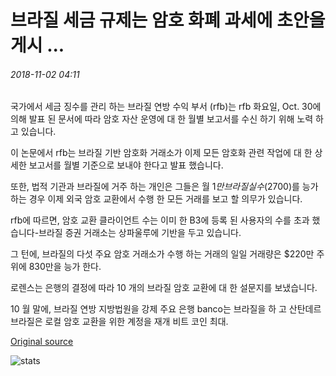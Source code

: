 # 브라질 세금 규제는 암호 화폐 과세에 초안을 게시 ...

###### 2018-11-02 04:11

국가에서 세금 징수를 관리 하는 브라질 연방 수익 부서 (rfb)는 rfb 화요일, Oct. 30에 의해 발표 된 문서에 따라 암호 자산 운영에 대 한 월별 보고서를 수신 하기 위해 노력 하 고 있습니다.

이 논문에서 rfb는 브라질 기반 암호화 거래소가 이제 모든 암호화 관련 작업에 대 한 상세한 보고서를 월별 기준으로 보내야 한다고 발표 했습니다.

또한, 법적 기관과 브라질에 거주 하는 개인은 그들은 월 $1만 브라질 실수 ($2700)를 능가 하는 경우 이제 외국 암호 교환에서 수행 한 모든 거래를 보고 할 의무가 있습니다.

rfb에 따르면, 암호 교환 클라이언트 수는 이미 한 B3에 등록 된 사용자의 수를 초과 했습니다-브라질 증권 거래소는 상파울루에 기반을 두고 있습니다.

그 턴에, 브라질의 다섯 주요 암호 거래소가 수행 하는 거래의 일일 거래량은 $220만 주위에 830만을 능가 한다.

로렌스는 은행의 결정에 따라 10 개의 브라질 암호 교환에 대 한 설문지를 보냈습니다.

10 월 말에, 브라질 연방 지방법원을 강제 주요 은행 banco는 브라질을 하 고 산탄데르 브라질은 로컬 암호 교환을 위한 계정을 재개 비트 코인 최대.

[Original source](https://cointelegraph.com/news/brazilian-tax-regulator-publishes-draft-on-cryptocurrency-taxation)

![stats](https://c.statcounter.com/11760860/0/a89fa40b/1/ "stats")